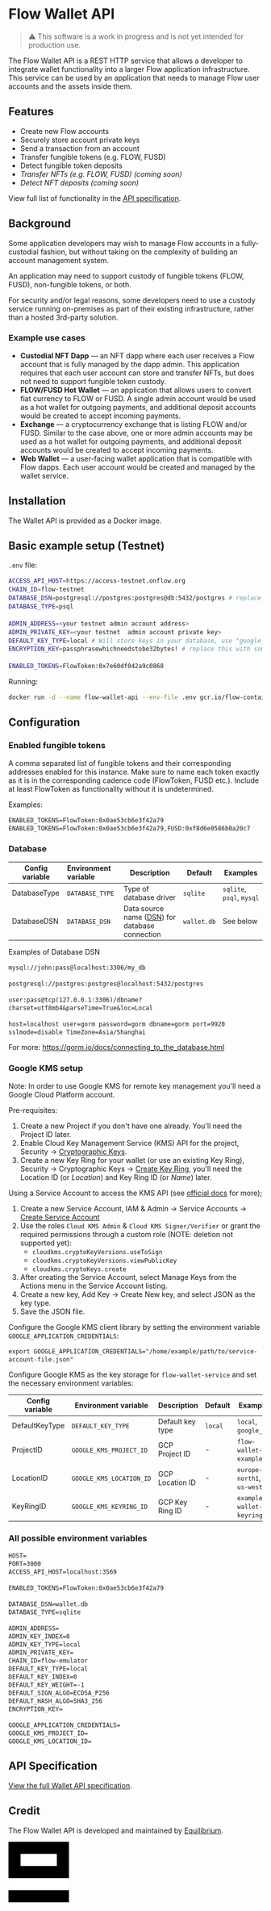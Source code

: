 # Flow Wallet API

> :warning: This software is a work in progress and is not yet intended for production use.

The Flow Wallet API is a REST HTTP service that allows a developer to integrate wallet functionality into a larger Flow application infrastructure. 
This service can be used by an application that needs to manage Flow user accounts and the assets inside them.

## Features

- Create new Flow accounts
- Securely store account private keys 
- Send a transaction from an account
- Transfer fungible tokens (e.g. FLOW, FUSD)
- Detect fungible token deposits
- _Transfer NFTs (e.g. FLOW, FUSD) (coming soon)_
- _Detect NFT deposits (coming soon)_

View full list of functionality in the [API specification](API.md).

## Background

Some application developers may wish to manage Flow accounts in a fully-custodial fashion,
but without taking on the complexity of building an account management system.

An application may need to support custody of fungible tokens (FLOW, FUSD), non-fungible tokens, or both.

For security and/or legal reasons, 
some developers need to use a custody service running on-premises as part of their existing infrastructure,
rather than a hosted 3rd-party solution.

### Example use cases

- **Custodial NFT Dapp** — an NFT dapp where each user receives a Flow account that is fully managed by the dapp admin. This application requires that each user account can store and transfer NFTs, but does not need to support fungible token custody.
- **FLOW/FUSD Hot Wallet** — an application that allows users to convert fiat currency to FLOW or FUSD. A single admin account would be used as a hot wallet for outgoing payments, and additional deposit accounts would be created to accept incoming payments.
- **Exchange** — a cryptocurrency exchange that is listing FLOW and/or FUSD. Similar to the case above, one or more admin accounts may be used as a hot wallet for outgoing payments, and additional deposit accounts would be created to accept incoming payments.
- **Web Wallet** — a user-facing wallet application that is compatible with Flow dapps. Each user account would be created and managed by the wallet service.

## Installation

The Wallet API is provided as a Docker image.

## Basic example setup (Testnet)

`.env` file:

```sh
ACCESS_API_HOST=https://access-testnet.onflow.org
CHAIN_ID=flow-testnet
DATABASE_DSN=postgresql://postgres:postgres@db:5432/postgres # replace this
DATABASE_TYPE=psql

ADMIN_ADDRESS=<your testnet admin account address>
ADMIN_PRIVATE_KEY=<your testnet  admin account private key>
DEFAULT_KEY_TYPE=local # Will store keys in your database, use "google_kms" if you have that setup
ENCRYPTION_KEY=passphrasewhichneedstobe32bytes! # replace this with something that is 32 bytes

ENABLED_TOKENS=FlowToken:0x7e60df042a9c0868
```

Running:

```sh
docker run -d --name flow-wallet-api --env-file .env gcr.io/flow-container-registry/wallet-api:v0.0.3
```

## Configuration

### Enabled fungible tokens

A comma separated list of fungible tokens and their corresponding addresses enabled for this instance. Make sure to name each token exactly as it is in the corresponding cadence code (FlowToken, FUSD etc.). Include at least FlowToken as functionality without it is undetermined.

Examples:

    ENABLED_TOKENS=FlowToken:0x0ae53cb6e3f42a79
    ENABLED_TOKENS=FlowToken:0x0ae53cb6e3f42a79,FUSD:0xf8d6e0586b0a20c7

### Database

| Config variable | Environment variable | Description                                                                                      | Default     | Examples                  |
| --------------- | :------------------- | ------------------------------------------------------------------------------------------------ | ----------- | ------------------------- |
| DatabaseType    | `DATABASE_TYPE`      | Type of database driver                                                                          | `sqlite`    | `sqlite`, `psql`, `mysql` |
| DatabaseDSN     | `DATABASE_DSN`       | Data source name ([DSN](https://en.wikipedia.org/wiki/Data_source_name)) for database connection | `wallet.db` | See below                 |

Examples of Database DSN

    mysql://john:pass@localhost:3306/my_db

    postgresql://postgres:postgres@localhost:5432/postgres

    user:pass@tcp(127.0.0.1:3306)/dbname?charset=utf8mb4&parseTime=True&loc=Local

    host=localhost user=gorm password=gorm dbname=gorm port=9920 sslmode=disable TimeZone=Asia/Shanghai

For more: https://gorm.io/docs/connecting_to_the_database.html

### Google KMS setup

Note: In order to use Google KMS for remote key management you'll need a Google Cloud Platform account.

Pre-requisites:

1. Create a new Project if you don't have one already. You'll need the Project ID later.
2. Enable Cloud Key Management Service (KMS) API for the project, Security -> [Cryptographic Keys](https://console.cloud.google.com/security/kms).
3. Create a new Key Ring for your wallet (or use an existing Key Ring), Security -> Cryptographic Keys -> [Create Key Ring](https://console.cloud.google.com/security/kms/keyring/create), you'll need the Location ID (or _Location_) and Key Ring ID (or _Name_) later.

Using a Service Account to access the KMS API (see [official docs](https://cloud.google.com/docs/authentication/getting-started) for more);

1. Create a new Service Account, IAM & Admin -> Service Accounts -> [Create Service Account](https://console.cloud.google.com/iam-admin/serviceaccounts/create)
2. Use the roles `Cloud KMS Admin` & `Cloud KMS Signer/Verifier` or grant the required permissions through a custom role (NOTE: deletion not supported yet):
   - `cloudkms.cryptoKeyVersions.useToSign`
   - `cloudkms.cryptoKeyVersions.viewPublicKey`
   - `cloudkms.cryptoKeys.create`
3. After creating the Service Account, select Manage Keys from the Actions menu in the Service Account listing.
4. Create a new key, Add Key -> Create New key, and select JSON as the key type.
5. Save the JSON file.

Configure the Google KMS client library by setting the environment variable `GOOGLE_APPLICATION_CREDENTIALS`:

```
export GOOGLE_APPLICATION_CREDENTIALS="/home/example/path/to/service-account-file.json"
```

Configure Google KMS as the key storage for `flow-wallet-service` and set the necessary environment variables:

| Config variable | Environment variable     | Description      | Default | Examples                    |
| --------------- | ------------------------ | ---------------- | ------- | --------------------------- |
| DefaultKeyType  | `DEFAULT_KEY_TYPE`       | Default key type | `local` | `local`, `google_kms`       |
| ProjectID       | `GOOGLE_KMS_PROJECT_ID`  | GCP Project ID   | -       | `flow-wallet-example`       |
| LocationID      | `GOOGLE_KMS_LOCATION_ID` | GCP Location ID  | -       | `europe-north1`, `us-west1` |
| KeyRingID       | `GOOGLE_KMS_KEYRING_ID`  | GCP Key Ring ID  | -       | `example-wallet-keyring`    |

### All possible environment variables

```
HOST=
PORT=3000
ACCESS_API_HOST=localhost:3569

ENABLED_TOKENS=FlowToken:0x0ae53cb6e3f42a79

DATABASE_DSN=wallet.db
DATABASE_TYPE=sqlite

ADMIN_ADDRESS=
ADMIN_KEY_INDEX=0
ADMIN_KEY_TYPE=local
ADMIN_PRIVATE_KEY=
CHAIN_ID=flow-emulator
DEFAULT_KEY_TYPE=local
DEFAULT_KEY_INDEX=0
DEFAULT_KEY_WEIGHT=-1
DEFAULT_SIGN_ALGO=ECDSA_P256
DEFAULT_HASH_ALGO=SHA3_256
ENCRYPTION_KEY=

GOOGLE_APPLICATION_CREDENTIALS=
GOOGLE_KMS_PROJECT_ID=
GOOGLE_KMS_LOCATION_ID=
```

## API Specification

[View the full Wallet API specification](API.md).

## Credit

The Flow Wallet API is developed and maintained by [Equilibrium](https://equilibrium.co/).

[![Equilibrium](equilibrium.svg)](https://equilibrium.co/)
